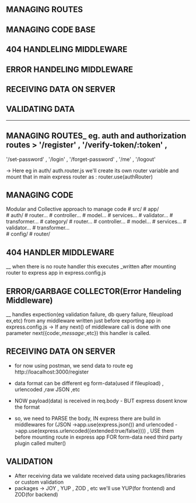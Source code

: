 ## MANAGING ROUTES
## MANAGING CODE BASE
## 404 HANDLELING MIDDLEWARE
## ERROR HANDELING MIDDLEWARE
## RECEIVING DATA ON SERVER
## VALIDATING DATA
----------------------------------------------------------------------------------------------
## MANAGING ROUTES_ eg. auth and authorization routes > '/register' , '/verify-token/:token' ,
 '/set-password' , '/login' , '/forget-password' , '/me' , '/logout'

-> Here eg in auth/ auth.router.js  we'll create its own router variable and mount that in 
   main express router as : router.use(authRouter) 


## MANAGING CODE
 Modular and Collective approach to manage code
    #  src/
    #     app/                          
    #         auth/
    #             router...
    #             controller...
    #             model...
    #             services...
    #             validator...
    #             transformer...
    #         category/
    #             router...
    #             controller...
    #             model...
    #             services...
    #             validator...
    #             transformer...             
    #     config/
    #     router/



 ## 404 HANDLER MIDDLEWARE 
 __ when there is no route handler this executes _written after mounting router to express app 
      in express.config.js

 ## ERROR/GARBAGE COLLECTOR(Error Handeling Middleware) 
 __ handles expection(eg validation failure, db query failure, fileupload ex,etc)
    from any middleware written just before exporting app in express.config.js
   -> If any next() of middleware call is done with one parameter next({code:_,message:_,etc})
       this handler is called.

 ## RECEIVING DATA ON SERVER
  - for now using postman, we send data to route eg http://loacalhost:3000/register 
  - data format can be different eg form-data(used if fileupload) , urlencoded ,raw JSON ,etc

  - NOW payload(data) is received in req.body - BUT express dosent know the format 
  - so,
     we need to PARSE  the body, IN express there are build in middlewares for
     (JSON ->app.use(express.json()) and urlencoded ->app.use(express.urlencoded({extended:true/false}))) 
     , USE them before mounting route in express app 
     FOR form-data need third party plugin called multer()

 ## VALIDATION 
 - After receiving data we validate received data using packages/libraries or custom validation 
 - packages -> JOY , YUP , ZOD , etc  we'll use YUP(for frontend) and ZOD(for backend)
